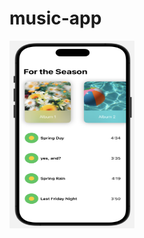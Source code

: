 # music-app

<img src="https://github.com/ella-guo-yixin/music-app/blob/main/view1.png" alt="Interface View" width="200" height="300">
